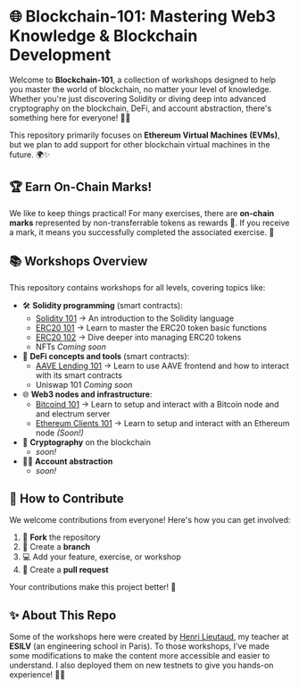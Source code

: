 # 🌐 Blockchain-101: Mastering Web3 Knowledge & Blockchain Development

Welcome to **Blockchain-101**, a collection of workshops designed to help you master the world of blockchain, no matter your level of knowledge. Whether you're just discovering Solidity or diving deep into advanced cryptography on the blockchain, DeFi, and account abstraction, there's something here for everyone! 🚀💡

This repository primarily focuses on **Ethereum Virtual Machines (EVMs)**, but we plan to add support for other blockchain virtual machines in the future. 🌍✨

## 🏆 Earn On-Chain Marks!
We like to keep things practical! For many exercises, there are **on-chain marks** represented by non-transferrable tokens as rewards 🏅. If you receive a mark, it means you successfully completed the associated exercise. 🎉

## 📚 Workshops Overview
This repository contains workshops for all levels, covering topics like:

- 🛠 **Solidity programming** (smart contracts):
  - [Solidity 101](./workshops/solidity/solidity-101/) -> An introduction to the Solidity language
  - [ERC20 101](./workshops/solidity/erc20-101/) -> Learn to master the ERC20 token basic functions
  - [ERC20 102](./workshops/solidity/erc20-102/) -> Dive deeper into managing ERC20 tokens
  - NFTs _Coming soon_
- 💸 **DeFi concepts and tools** (smart contracts):
  - [AAVE Lending 101](./workshops/solidity/lending-101/) -> Learn to use AAVE frontend and how to interact with its smart contracts
  - Uniswap 101 _Coming soon_
- 🌐 **Web3 nodes and infrastructure**:
  - [Bitcoind 101](./workshops/nodes/bitcoind-101/) -> Learn to setup and interact with a Bitcoin node and and electrum server
  - [Ethereum Clients 101]() -> Learn to setup and interact with an Ethereum node _(Soon!)_
- 🔐 **Cryptography** on the blockchain
  - _soon!_
- 🧑‍💻 **Account abstraction**
  - _soon!_

## 🤝 How to Contribute
We welcome contributions from everyone! Here's how you can get involved:

1. 🍴 **Fork** the repository
2. 🌿 Create a **branch**
3. 💻 Add your feature, exercise, or workshop
4. 🔄 Create a **pull request**

Your contributions make this project better! 🙌

## ✨ About This Repo
Some of the workshops here were created by [Henri Lieutaud](https://github.com/l-henri), my teacher at **ESILV** (an engineering school in Paris). To those workshops, I’ve made some modifications to make the content more accessible and easier to understand. I also deployed them on new testnets to give you hands-on experience! 🔧📘
